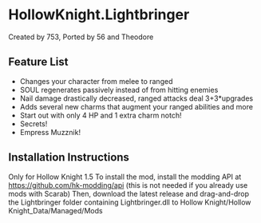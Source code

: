 # HollowKnight.Lightbringer

Created by 753, Ported by 56 and Theodore

## Feature List

+ Changes your character from melee to ranged
+ SOUL regenerates passively instead of from hitting enemies
+ Nail damage drastically decreased, ranged attacks deal 3+3*upgrades
+ Adds several new charms that augment your ranged abilities and more
+ Start out with only 4 HP and 1 extra charm notch!
+ Secrets!
+ Empress Muzznik!

## Installation Instructions

Only for Hollow Knight 1.5 
To install the mod, install the modding API at https://github.com/hk-modding/api (this is not needed if you already use mods with Scarab)
Then, download the latest release and drag-and-drop the Lightbringer folder containing Lightbringer.dll to Hollow Knight/Hollow Knight_Data/Managed/Mods
